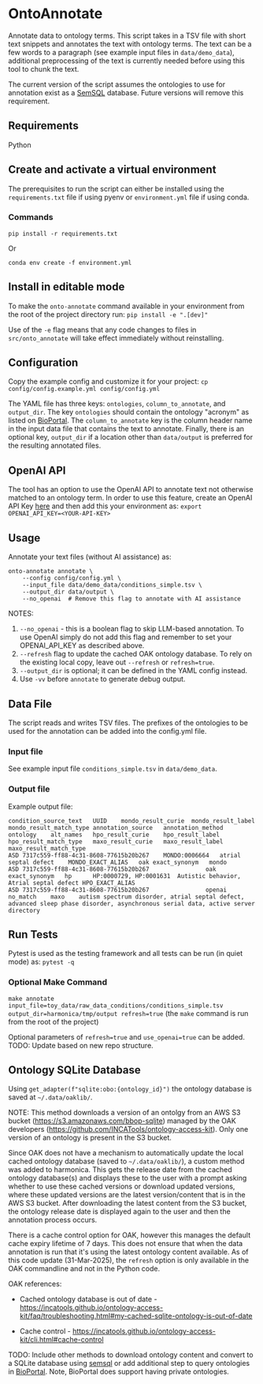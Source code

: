 # OntoAnnotate
Annotate data to ontology terms. This script takes in a TSV file with short text snippets and annotates the text with ontology terms. 
The text can be a few words to a paragraph (see example input files in `data/demo_data`), additional preprocessing of the text is currently needed before using this tool to chunk the text.

The current version of the script assumes the ontologies to use for annotation exist as a [SemSQL](https://github.com/incatools/semantic-sql) database. Future versions will remove this requirement.

## Requirements
Python

## Create and activate a virtual environment
The prerequisites to run the script can either be installed using the `requirements.txt` file if using pyenv or `environment.yml` file if using conda.

### Commands
`pip install -r requirements.txt`
 
 Or

 `conda env create -f environment.yml`

## Install in editable mode
To make the `onto-annotate` command available in your environment from the root of the project directory run:
`pip install -e ".[dev]"`

Use of the `-e` flag means that any code changes to files in `src/onto_annotate` will take effect immediately without reinstalling.

## Configuration
Copy the example config and customize it for your project:
`cp config/config.example.yml config/config.yml`

The YAML file has three keys: `ontologies`, `column_to_annotate`, and `output_dir`. The key `ontologies` should contain the ontology "acronym" as listed on [BioPortal](https://bioportal.bioontology.org/ontologies). The `column_to_annotate` key is the column header name in the input data file that contains the text to annotate. Finally, there is an optional key, `output_dir` if a location other than `data/output` is preferred for the resulting annotated files.


## OpenAI API
The tool has an option to use the OpenAI API to annotate text not otherwise matched to an ontology term. In order to use this feature, create an OpenAI API Key [here](https://platform.openai.com/api-keys) and then add this your environment as:
`export OPENAI_API_KEY=<YOUR-API-KEY>`


## Usage
Annotate your text files (without AI assistance) as:
```
onto-annotate annotate \
    --config config/config.yml \
    --input_file data/demo_data/conditions_simple.tsv \
    --output_dir data/output \
    --no_openai  # Remove this flag to annotate with AI assistance
```

NOTES:
1. `--no_openai` - this is a boolean flag to skip LLM-based annotation. To use OpenAI simply do not add this flag and remember to set your OPENAI_API_KEY as described above.
1. `--refresh` flag to update the cached OAK ontology database. To rely on the existing local copy, leave out `--refresh` or `refresh=true`.
1. `--output_dir` is optional; it can be defined in the YAML config instead.
1. Use `-vv` before `annotate` to generate debug output.


## Data File
The script reads and writes TSV files. The prefixes of the ontologies to be used for the annotation can be added into the config.yml file.

### Input file
See example input file `conditions_simple.tsv` in `data/demo_data`.

### Output file
Example output file: 

```
condition_source_text	UUID	mondo_result_curie	mondo_result_label	mondo_result_match_type	annotation_source	annotation_method	ontology	alt_names	hpo_result_curie	hpo_result_label	hpo_result_match_type	maxo_result_curie	maxo_result_label	maxo_result_match_type
ASD	7317c559-ff88-4c31-8608-77615b20b267	MONDO:0006664	atrial septal defect	MONDO_EXACT_ALIAS	oak	exact_synonym	mondo							
ASD	7317c559-ff88-4c31-8608-77615b20b267				oak	exact_synonym	hp		HP:0000729, HP:0001631	Autistic behavior, Atrial septal defect	HPO_EXACT_ALIAS			
ASD	7317c559-ff88-4c31-8608-77615b20b267				openai	no_match	maxo	autism spectrum disorder, atrial septal defect, advanced sleep phase disorder, asynchronous serial data, active server directory						
```

## Run Tests
Pytest is used as the testing framework and all tests can be run (in quiet mode) as: `pytest -q`


### Optional Make Command
`make annotate input_file=toy_data/raw_data_conditions/conditions_simple.tsv output_dir=harmonica/tmp/output refresh=true`
(the `make` command is run from the root of the project)

Optional parameters of `refresh=true` and `use_openai=true` can be added.
TODO: Update based on new repo structure.


## Ontology SQLite Database
Using `get_adapter(f"sqlite:obo:{ontology_id}")` the ontology database is saved at `~/.data/oaklib/`.

NOTE: This method downloads a version of an ontolgy from an AWS S3 bucket (https://s3.amazonaws.com/bbop-sqlite) managed by the OAK developers (https://github.com/INCATools/ontology-access-kit). Only one version of an ontology is present in the S3 bucket.

Since OAK does not have a mechanism to automatically update the local cached ontology database (saved to `~/.data/oaklib/`), a custom method was added to harmonica. This gets the release date from the cached ontology database(s) and displays these to the user with a prompt asking whether to use these cached versions or download updated versions, where these updated versions are the latest version/content that is in the AWS S3 bucket. After downloading the latest content from the S3 bucket, the ontology release date is displayed again to the user and then the annotation process occurs.

There is a cache control option for OAK, however this manages the default cache expiry lifetime of 7 days. This does not ensure that when the data annotation is run that it's using the latest ontology content available. As of this code update (31-Mar-2025), the `refresh` option is only available in the OAK commandline and not in the Python code.

OAK references:
- Cached ontology database is out of date - https://incatools.github.io/ontology-access-kit/faq/troubleshooting.html#my-cached-sqlite-ontology-is-out-of-date

- Cache control - https://incatools.github.io/ontology-access-kit/cli.html#cache-control


TODO: Include other methods to download ontology content and convert to a SQLite database using [semsql](https://github.com/INCATools/semantic-sql) or add additional step to query ontologies in [BioPortal](https://bioportal.bioontology.org/). Note, BioPortal does support having private ontologies.

